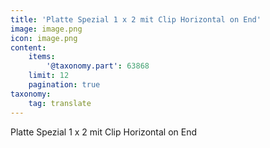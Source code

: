 ```yaml
---
title: 'Platte Spezial 1 x 2 mit Clip Horizontal on End'
image: image.png
icon: image.png
content:
    items:
        '@taxonomy.part': 63868
    limit: 12
    pagination: true
taxonomy:
    tag: translate
---
```


Platte Spezial 1 x 2 mit Clip Horizontal on End
